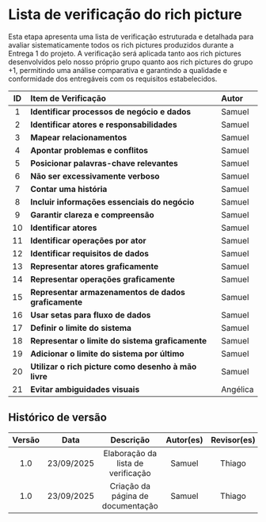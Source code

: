 # Lista de verificação do rich picture

Esta etapa apresenta uma lista de verificação estruturada e detalhada para avaliar sistematicamente todos os rich pictures produzidos durante a Entrega 1 do projeto. A verificação será aplicada tanto aos rich pictures desenvolvidos pelo nosso próprio grupo quanto aos rich pictures do grupo +1, permitindo uma análise comparativa e garantindo a qualidade e conformidade dos entregáveis com os requisitos estabelecidos.

| ID  | Item de Verificação                                  | Autor    |
|:---:|:---------------------------------------------------- |:-------- |
|  1  | **Identificar processos de negócio e dados**         | Samuel   |
|  2  | **Identificar atores e responsabilidades**           | Samuel   |
|  3  | **Mapear relacionamentos**                           | Samuel   |
|  4  | **Apontar problemas e conflitos**                    | Samuel   |
|  5  | **Posicionar palavras-chave relevantes**             | Samuel   |
|  6  | **Não ser excessivamente verboso**                   | Samuel   |
|  7  | **Contar uma história**                              | Samuel   |
|  8  | **Incluir informações essenciais do negócio**        | Samuel   |
|  9  | **Garantir clareza e compreensão**                   | Samuel   |
| 10  | **Identificar atores**                               | Samuel   |
| 11  | **Identificar operações por ator**                   | Samuel   |
| 12  | **Identificar requisitos de dados**                  | Samuel   |
| 13  | **Representar atores graficamente**                  | Samuel   |
| 14  | **Representar operações graficamente**               | Samuel   |
| 15  | **Representar armazenamentos de dados graficamente** | Samuel   |
| 16  | **Usar setas para fluxo de dados**                   | Samuel   |
| 17  | **Definir o limite do sistema**                      | Samuel   |
| 18  | **Representar o limite do sistema graficamente**     | Samuel   |
| 19  | **Adicionar o limite do sistema por último**         | Samuel   |
| 20  | **Utilizar o rich picture como desenho à mão livre** | Samuel   |
| 21  | **Evitar ambiguidades visuais**                      | Angélica |


## Histórico de versão

| Versão |    Data    |             Descrição              | Autor(es) | Revisor(es) |
|:------:|:----------:|:----------------------------------:|:---------:|:-----------:|
|  1.0   | 23/09/2025 | Elaboração da lista de verificação |  Samuel   |   Thiago    |
|  1.0   | 23/09/2025 | Criação da página de documentação  |  Samuel   |   Thiago    |